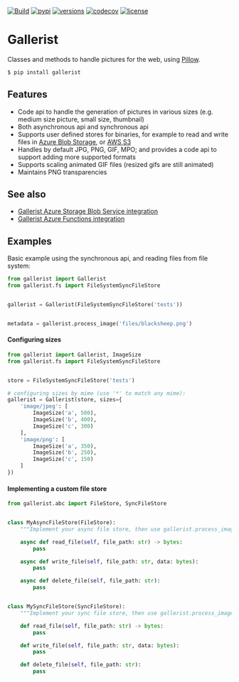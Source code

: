 [![Build](https://github.com/Neoteroi/Gallerist/actions/workflows/build.yml/badge.svg)](https://github.com/Neoteroi/Gallerist/actions/workflows/build.yml)
[![pypi](https://img.shields.io/pypi/v/gallerist.svg)](https://pypi.python.org/pypi/gallerist)
[![versions](https://img.shields.io/pypi/pyversions/gallerist.svg)](https://github.com/Neoteroi/gallerist)
[![codecov](https://codecov.io/gh/Neoteroi/Gallerist/branch/main/graph/badge.svg?token=oiCOiKgSbm)](https://codecov.io/gh/Neoteroi/Gallerist)
[![license](https://img.shields.io/github/license/Neoteroi/gallerist.svg)](https://github.com/Neoteroi/gallerist/blob/main/LICENSE)

# Gallerist
Classes and methods to handle pictures for the web, using
[Pillow](https://pillow.readthedocs.io).

```bash
$ pip install gallerist
```

## Features
* Code api to handle the generation of pictures in various sizes (e.g. medium
  size picture, small size, thumbnail)
* Both asynchronous api and synchronous api
* Supports user defined stores for binaries, for example to read and write
  files in [Azure Blob
  Storage](https://azure.microsoft.com/en-us/services/storage/blobs/), or [AWS
  S3](https://aws.amazon.com/s3/)
* Handles by default JPG, PNG, GIF, MPO; and provides a code api to support
  adding more supported formats
* Supports scaling animated GIF files (resized gifs are still animated)
* Maintains PNG transparencies

## See also
* [Gallerist Azure Storage Blob Service integration](https://github.com/Neoteroi/Gallerist-AzureStorage)
* [Gallerist Azure Functions integration](https://github.com/Neoteroi/Gallerist-AzureFunctions)

## Examples
Basic example using the synchronous api, and reading files from file system:

```python
from gallerist import Gallerist
from gallerist.fs import FileSystemSyncFileStore


gallerist = Gallerist(FileSystemSyncFileStore('tests'))


metadata = gallerist.process_image('files/blacksheep.png')
```

#### Configuring sizes

```python
from gallerist import Gallerist, ImageSize
from gallerist.fs import FileSystemSyncFileStore


store = FileSystemSyncFileStore('tests')

# configuring sizes by mime (use '*' to match any mime):
gallerist = Gallerist(store, sizes={
    'image/jpeg': [
        ImageSize('a', 500),
        ImageSize('b', 400),
        ImageSize('c', 300)
    ],
    'image/png': [
        ImageSize('a', 350),
        ImageSize('b', 250),
        ImageSize('c', 150)
    ]
})
```

#### Implementing a custom file store

```python
from gallerist.abc import FileStore, SyncFileStore


class MyAsyncFileStore(FileStore):
    """Implement your async file store, then use gallerist.process_image_async method"""

    async def read_file(self, file_path: str) -> bytes:
        pass

    async def write_file(self, file_path: str, data: bytes):
        pass

    async def delete_file(self, file_path: str):
        pass


class MySyncFileStore(SyncFileStore):
    """Implement your sync file store, then use gallerist.process_image method"""

    def read_file(self, file_path: str) -> bytes:
        pass

    def write_file(self, file_path: str, data: bytes):
        pass

    def delete_file(self, file_path: str):
        pass

```
